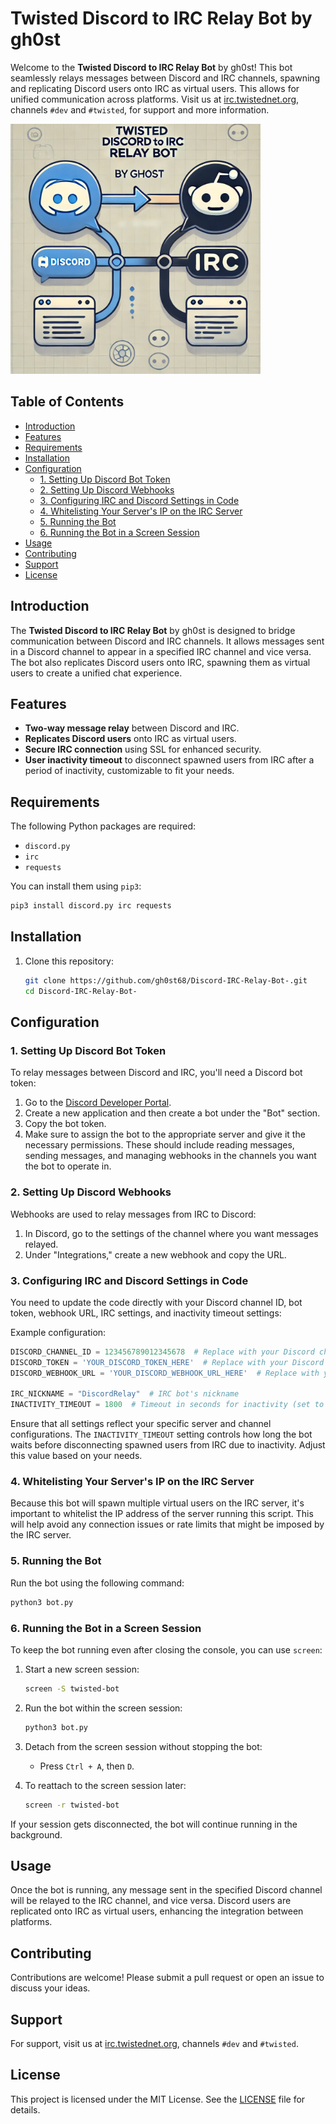 # Twisted Discord to IRC Relay Bot by gh0st

Welcome to the **Twisted Discord to IRC Relay Bot** by gh0st! This bot seamlessly relays messages between Discord and IRC channels, spawning and replicating Discord users onto IRC as virtual users. This allows for unified communication across platforms. Visit us at [irc.twistednet.org](irc.twistednet.org), channels `#dev` and `#twisted`, for support and more information.

<img src="https://raw.githubusercontent.com/gh0st68/Discord-IRC-Relay-Bot-/main/DiscordIRCRelay.webp" alt="Twisted Discord to IRC Relay Bot" width="400">

## Table of Contents

- [Introduction](#introduction)
- [Features](#features)
- [Requirements](#requirements)
- [Installation](#installation)
- [Configuration](#configuration)
  - [1. Setting Up Discord Bot Token](#1-setting-up-discord-bot-token)
  - [2. Setting Up Discord Webhooks](#2-setting-up-discord-webhooks)
  - [3. Configuring IRC and Discord Settings in Code](#3-configuring-irc-and-discord-settings-in-code)
  - [4. Whitelisting Your Server's IP on the IRC Server](#4-whitelisting-your-servers-ip-on-the-irc-server)
  - [5. Running the Bot](#5-running-the-bot)
  - [6. Running the Bot in a Screen Session](#6-running-the-bot-in-a-screen-session)
- [Usage](#usage)
- [Contributing](#contributing)
- [Support](#support)
- [License](#license)

## Introduction

The **Twisted Discord to IRC Relay Bot** by gh0st is designed to bridge communication between Discord and IRC channels. It allows messages sent in a Discord channel to appear in a specified IRC channel and vice versa. The bot also replicates Discord users onto IRC, spawning them as virtual users to create a unified chat experience.

## Features

- **Two-way message relay** between Discord and IRC.
- **Replicates Discord users** onto IRC as virtual users.
- **Secure IRC connection** using SSL for enhanced security.
- **User inactivity timeout** to disconnect spawned users from IRC after a period of inactivity, customizable to fit your needs.

## Requirements

The following Python packages are required:

- `discord.py`
- `irc`
- `requests`

You can install them using `pip3`:

```bash
pip3 install discord.py irc requests
```

## Installation

1. Clone this repository:
   ```bash
   git clone https://github.com/gh0st68/Discord-IRC-Relay-Bot-.git
   cd Discord-IRC-Relay-Bot-
   ```

## Configuration

### 1. Setting Up Discord Bot Token

To relay messages between Discord and IRC, you'll need a Discord bot token:

1. Go to the [Discord Developer Portal](https://discord.com/developers/applications).
2. Create a new application and then create a bot under the "Bot" section.
3. Copy the bot token.
4. Make sure to assign the bot to the appropriate server and give it the necessary permissions. These should include reading messages, sending messages, and managing webhooks in the channels you want the bot to operate in.

### 2. Setting Up Discord Webhooks

Webhooks are used to relay messages from IRC to Discord:

1. In Discord, go to the settings of the channel where you want messages relayed.
2. Under "Integrations," create a new webhook and copy the URL.

### 3. Configuring IRC and Discord Settings in Code

You need to update the code directly with your Discord channel ID, bot token, webhook URL, IRC settings, and inactivity timeout settings:

Example configuration:
```python
DISCORD_CHANNEL_ID = 123456789012345678  # Replace with your Discord channel ID
DISCORD_TOKEN = 'YOUR_DISCORD_TOKEN_HERE'  # Replace with your Discord bot token
DISCORD_WEBHOOK_URL = 'YOUR_DISCORD_WEBHOOK_URL_HERE'  # Replace with your Discord webhook URL

IRC_NICKNAME = "DiscordRelay"  # IRC bot's nickname
INACTIVITY_TIMEOUT = 1800  # Timeout in seconds for inactivity (set to 0 to disable)
```

Ensure that all settings reflect your specific server and channel configurations. The `INACTIVITY_TIMEOUT` setting controls how long the bot waits before disconnecting spawned users from IRC due to inactivity. Adjust this value based on your needs.

### 4. Whitelisting Your Server's IP on the IRC Server

Because this bot will spawn multiple virtual users on the IRC server, it's important to whitelist the IP address of the server running this script. This will help avoid any connection issues or rate limits that might be imposed by the IRC server.

### 5. Running the Bot

Run the bot using the following command:

```bash
python3 bot.py
```

### 6. Running the Bot in a Screen Session

To keep the bot running even after closing the console, you can use `screen`:

1. Start a new screen session:
   ```bash
   screen -S twisted-bot
   ```

2. Run the bot within the screen session:
   ```bash
   python3 bot.py
   ```

3. Detach from the screen session without stopping the bot:
   - Press `Ctrl + A`, then `D`.

4. To reattach to the screen session later:
   ```bash
   screen -r twisted-bot
   ```

If your session gets disconnected, the bot will continue running in the background.

## Usage

Once the bot is running, any message sent in the specified Discord channel will be relayed to the IRC channel, and vice versa. Discord users are replicated onto IRC as virtual users, enhancing the integration between platforms.

## Contributing

Contributions are welcome! Please submit a pull request or open an issue to discuss your ideas.

## Support

For support, visit us at [irc.twistednet.org](irc.twistednet.org), channels `#dev` and `#twisted`.

## License

This project is licensed under the MIT License. See the [LICENSE](LICENSE) file for details.
